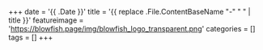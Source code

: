 +++
date = '{{ .Date }}'
title = '{{ replace .File.ContentBaseName "-" " " | title }}'
featureimage = 'https://blowfish.page/img/blowfish_logo_transparent.png'
categories = []
tags = []
+++

